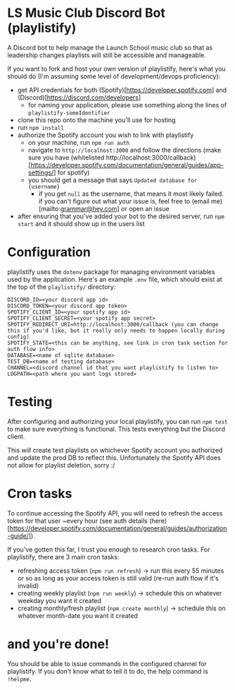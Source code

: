 # LS Music Club Discord Bot (playlistify)

A Discord bot to help manage the Launch School music club so that as leadership changes playlists will still be accessible and manageable.

If you want to fork and host your own version of playlistify, here's what you should do (I'm assuming some level of development/devops proficiency):

- get API credentials for both (Spotify)[https://developer.spotify.com] and (Discord)[https://discord.com/developers]
  - for naming your application, please use something along the lines of `playlistify-someIdentifier`
- clone this repo onto the machine you'll use for hosting
- run `npm install`
- authorize the Spotify account you wish to link with playlistify
  - on your machine, run `npm run auth`
  - navigate to `http://localhost:3000` and follow the directions (make sure you have (whitelisted http://localhost:3000/callback)[https://developer.spotify.com/documentation/general/guides/app-settings/] for spotify)
  - you should get a message that says `Updated database for {username}`
    - if you get `null` as the username, that means it most likely failed. if you can't figure out what your issue is, feel free to (email me)[mailto:grammar@hey.com] or open an issue
- after ensuring that you've added your bot to the desired server, run `npm start` and it should show up in the users list

# Configuration

playlistify uses the `dotenv` package for managing environment variables used by the application. Here's an example `.env` file, which should exist at the top of the `playlistify/` directory:

```
DISCORD_ID=<your discord app id>
DISCORD_TOKEN=<your discord app token>
SPOTIFY_CLIENT_ID=<your spotify app id>
SPOTIFY_CLIENT_SECRET=<your spotify app secret>
SPOTIFY_REDIRECT_URI=http://localhost:3000/callback (you can change this if you'd like, but it really only needs to happen locally during config)
SPOTIFY_STATE=<this can be anything, see link in cron task section for auth flow info>
DATABASE=<name of sqlite database>
TEST_DB=<name of testing database>
CHANNEL=<discord channel id that you want playlistify to listen to>
LOGPATH=<path where you want logs stored>
```

# Testing

After configuring and authorizing your local playlistify, you can run `npm test` to make sure everything is functional. This tests everything but the Discord client.

This _will_ create test playlists on whichever Spotify account you authorized and update the prod DB to reflect this. Unfortunately the Spotify API does not allow for playlist deletion, sorry :/

# Cron tasks

To continue accessing the Spotify API, you will need to refresh the access token for that user ~every hour (see auth details (here)[https://developer.spotify.com/documentation/general/guides/authorization-guide/]).

If you've gotten this far, I trust you enough to research cron tasks. For playlistify, there are 3 main cron tasks:

- refreshing access token (`npm run refresh`) -> run this every 55 minutes or so as long as your access token is still valid (re-run auth flow if it's invalid)
- creating weekly playlist (`npm run weekly`) -> schedule this on whatever weekday you want it created
- creating monthly/fresh playlist (`npm create monthly`) -> schedule this on whatever month-date you want it created

# and you're done!

You should be able to issue commands in the configured channel for playlistify. If you don't know what to tell it to do, the help command is `!helpme`.
